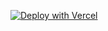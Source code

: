 [![Deploy with Vercel](https://vercel.com/button)](https://vercel.com/new/clone?repository-url=https://github.com/SamyzKhalil/blogkit-notion-rtl&env=NOTION_TOKEN,NOTION_DATABASE_ID&root-directory=apps/blogkit-notion-starter&install-command=pnpm%20install&build-command=cd%20..%2F..%20%26%26%20pnpm%20build)
